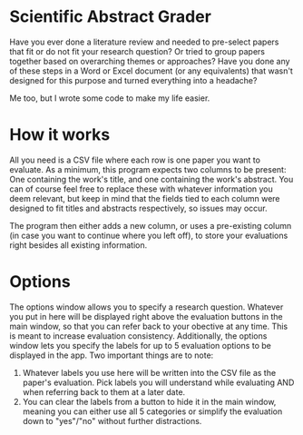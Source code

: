 # Scientific Abstract Grader
Have you ever done a literature review and needed to pre-select papers that fit or do not fit your research question? Or tried to group papers together based on overarching themes or approaches?
Have you done any of these steps in a Word or Excel document (or any equivalents) that wasn't designed for this purpose and turned everything into a headache?

Me too, but I wrote some code to make my life easier.

# How it works
All you need is a CSV file where each row is one paper you want to evaluate. As a minimum, this program expects two columns to be present: One containing the work's title, and one containing the work's abstract.
You can of course feel free to replace these with whatever information you deem relevant, but keep in mind that the fields tied to each column were designed to fit titles and abstracts respectively, so issues may occur.

The program then either adds a new column, or uses a pre-existing column (in case you want to continue where you left off), to store your evaluations right besides all existing information.

# Options
The options window allows you to specify a research question. Whatever you put in here will be displayed right above the evaluation buttons in the main window, so that you can refer back to your obective at any time. This is meant to increase evaluation consistency.
Additionally, the options window lets you specify the labels for up to 5 evaluation options to be displayed in the app. Two important things are to note:
1. Whatever labels you use here will be written into the CSV file as the paper's evaluation. Pick labels you will understand while evaluating AND when referring back to them at a later date.
2. You can clear the labels from a button to hide it in the main window, meaning you can either use all 5 categories or simplify the evaluation down to "yes"/"no" without further distractions.
